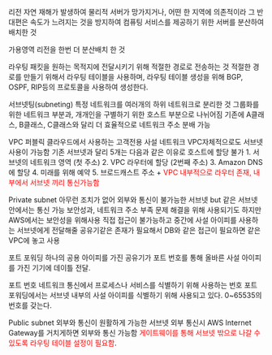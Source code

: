 리전
	자연 재해가 발생하여 물리적 서버가 망가지거나, 어떤 한 지역에 의존적이라 그 반대편은 속도가 느려지는 것을 방지하여 컴퓨팅 서비스를 제공하기 위한 서버를 분산하여 배치한 것

가용영역
	리전을 한번 더 분산배치 한 것

라우팅
	패킷을 원하는 목적지에 전달시키기 위해 적절한 경로로 전송하는 것
	적절한 경로를 만들기 위해서 라우팅 테이블을 사용하며, 라우팅 테이블 생성을 위해 BGP, OSPF, RIP등의 프로토콜을 사용하여 생성한다.

서브넷팅(subneting)
	특정 네트워크를 여러개의 하위 네트워크로 분리한 것
	그룹화를 위한 네트워크 부분과, 개개인을 구별하기 위한 호스트 부분으로 나뉘어짐
	기존에 A클래스, B클래스, C클래스와 달리 더 효율적으로 네트워크 주소 분배 가능

VPC
	퍼블릭 클라우드에서 사용하는 고객전용 사설 네트워크
	VPC자체적으로도 서브넷 사용이 가능함
	기존 서브넷과 달리 5개는 다음과 같은 이유로 호스트에 할당 불가
		1. 서브넷의 네트워크 영역 (첫 주소)
		2. VPC 라우터에 할당 (2번째 주소)
		3. Amazon DNS에 할당
		4. 미래를 위해 예약
		5. 브로드캐스트 주소
	+ <font color="#ff0000">VPC 내부적으로 라우터 존재, 내부에서 서브넷 끼리 통신가능함</font>

Private subnet
	아무런 조치가 없어 외부와 통신이 불가능한 서브넷 but 같은 서브넷 안에서는 통신 가능
	보안성과, 네트워크 주소 부족 문제 해결을 위해 사용되기도 하지만 AWS에서는 보안성을 위해사용
		직접 접근이 불가능하고 중간에 사설 아이피를 사용하는 서브넷에게 전달해줄 공유기같은 존재가 필요해서
	DB와 같은 접근이 필요하면 같은 VPC에 놓고 사용

포트 포워딩
	하나의 공용 아이피를 가진 공유기가 포트 번호를 통해 올바른 사설 아이피를 가진 기기에 데이틀 전달.

포트 번호
	네트워크 통신에서 프로세스나 서비스를 식별하기 위해 사용하는 번호
	포트 포워딩에서는 서브넷 내부의 사설 아이피를 식별하기 위해 사용되고 있다.
	0~65535의 번호를 갖는다.

Public subnet
	외부와 통신이 원활하게 가능한 서브넷
	외부 통신시 AWS Internet Gateway를 거치게하면 외부와 통신 가능함
	<font color="#ff0000">게이트웨이를 통해 서브넷 밖으로 나갈 수 있도록 라우팅 테이블 설정이 필요함</font>.